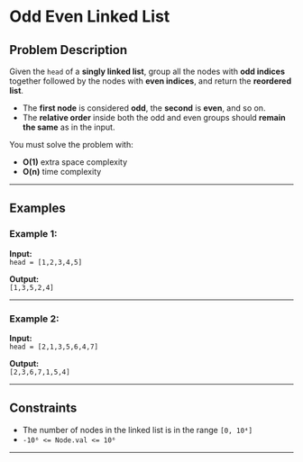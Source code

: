 # Odd Even Linked List

## Problem Description

Given the `head` of a **singly linked list**, group all the nodes with **odd indices** together followed by the nodes with **even indices**, and return the **reordered list**.

- The **first node** is considered **odd**, the **second** is **even**, and so on.
- The **relative order** inside both the odd and even groups should **remain the same** as in the input.

You must solve the problem with:

- **O(1)** extra space complexity  
- **O(n)** time complexity

---

## Examples

### Example 1:

**Input:**  
`head = [1,2,3,4,5]`  

**Output:**  
`[1,3,5,2,4]`  

---

### Example 2:

**Input:**  
`head = [2,1,3,5,6,4,7]`  

**Output:**  
`[2,3,6,7,1,5,4]`  

---

## Constraints

* The number of nodes in the linked list is in the range `[0, 10⁴]`  
* `-10⁶ <= Node.val <= 10⁶`

---
